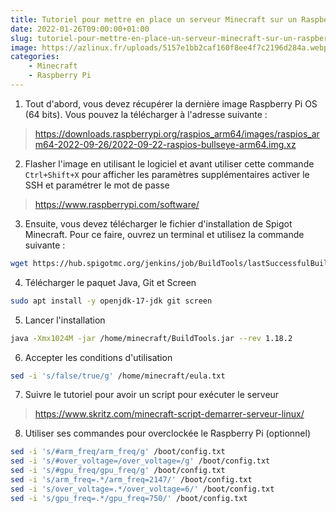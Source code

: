 ```yaml
---
title: Tutoriel pour mettre en place un serveur Minecraft sur un Raspberry Pi
date: 2022-01-26T09:00:00+01:00
slug: tutoriel-pour-mettre-en-place-un-serveur-minecraft-sur-un-raspberry-pi
image: https://azlinux.fr/uploads/5157e1bb2caf160f8ee4f7c2196d284a.webp
categories:
    - Minecraft
    - Raspberry Pi
---
```


1. Tout d'abord, vous devez récupérer la dernière image Raspberry Pi OS (64 bits). Vous pouvez la télécharger à l'adresse suivante :

> https://downloads.raspberrypi.org/raspios_arm64/images/raspios_arm64-2022-09-26/2022-09-22-raspios-bullseye-arm64.img.xz

2. Flasher l'image en utilisant le logiciel et avant utiliser cette commande `Ctrl+Shift+X` pour afficher les paramètres supplémentaires activer le SSH et paramétrer le mot de passe

> https://www.raspberrypi.com/software/

3. Ensuite, vous devez télécharger le fichier d'installation de Spigot Minecraft. Pour ce faire, ouvrez un terminal et utilisez la commande suivante :

```bash
wget https://hub.spigotmc.org/jenkins/job/BuildTools/lastSuccessfulBuild/artifact/target/BuildTools.jar
```

4. Télécharger le paquet Java, Git et Screen

```bash
sudo apt install -y openjdk-17-jdk git screen
```

5. Lancer l'installation

```bash
java -Xmx1024M -jar /home/minecraft/BuildTools.jar --rev 1.18.2
```

6. Accepter les conditions d'utilisation

```bash
sed -i 's/false/true/g' /home/minecraft/eula.txt
```

7. Suivre le tutoriel pour avoir un script pour exécuter le serveur

> https://www.skritz.com/minecraft-script-demarrer-serveur-linux/

8. Utiliser ses commandes pour overclockée le Raspberry Pi (optionnel)

```bash
sed -i 's/#arm_freq/arm_freq/g' /boot/config.txt
sed -i 's/#over_voltage=/over_voltage=/g' /boot/config.txt
sed -i 's/#gpu_freq/gpu_freq/g' /boot/config.txt
sed -i 's/arm_freq=.*/arm_freq=2147/' /boot/config.txt
sed -i 's/over_voltage=.*/over_voltage=6/' /boot/config.txt
sed -i 's/gpu_freq=.*/gpu_freq=750/' /boot/config.txt
```

